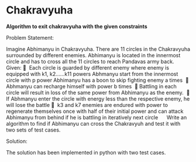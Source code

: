 # Chakravyuha
**Algorithm to exit chakravyuha with the given constraints**

Problem Statement:

Imagine Abhimanyu in Chakravyuha. There are 11 circles in the Chakravyuha surrounded by different enemies.
Abhimanyu is located in the innermost circle and has to cross all the 11 circles to reach Pandavas army back. 
 
Given:
  Each circle is guarded by different enemy where enemy is equipped with k1, k2……k11 powers
Abhmanyu start from the innermost circle with p power Abhimanyu has a boon to skip fighting enemy
a times 
 Abhmanyu can recharge himself with power b times 
 Battling in each circle will result in loss of the same power from Abhimanyu as the enemy. 
 If Abhmanyu enter the circle with energy less than the respective enemy, he will lose the battle
  k3 and k7 enemies are endured with power to regenerate themselves once with half of their initial
power and can attack Abhimanyu from behind if he is battling in iteratively next circle 
 
 
Write an algorithm to find if Abhimanyu can cross the Chakravyuh and test it with two sets of test cases.

Solution:

The solution has been implemented in python with two test cases.
